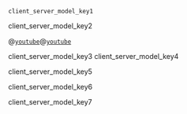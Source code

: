 ```ngMeta
client_server_model_key1
```

client_server_model_key2


@[`youtube`](L5BlpPU_muY)@[`youtube`](XhSWx4ktFPQ)

client_server_model_key3
client_server_model_key4


client_server_model_key5


client_server_model_key6


client_server_model_key7
